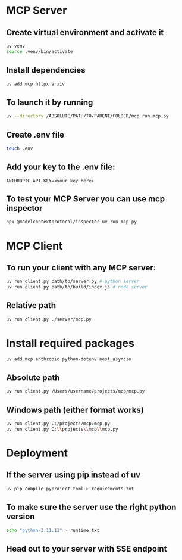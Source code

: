 # MCP Server
## Create virtual environment and activate it
```bash
uv venv
source .venv/bin/activate
```

## Install dependencies
```bash
uv add mcp httpx arxiv
```

## To launch it by running 
```bash
uv --directory /ABSOLUTE/PATH/TO/PARENT/FOLDER/mcp run mcp.py
```

## Create .env file
```bash
touch .env
```

## Add your key to the .env file:
```.env
ANTHROPIC_API_KEY=<your_key_here>
```

## To test your MCP Server you can use mcp inspector
```bash
npx @modelcontextprotocol/inspector uv run mcp.py
```

# MCP Client
## To run your client with any MCP server:
```bash
uv run client.py path/to/server.py # python server
uv run client.py path/to/build/index.js # node server
```

## Relative path
```bash
uv run client.py ./server/mcp.py
```

# Install required packages
```bash
uv add mcp anthropic python-dotenv nest_asyncio
```

## Absolute path
```bash
uv run client.py /Users/username/projects/mcp/mcp.py
```

## Windows path (either format works)
```bash
uv run client.py C:/projects/mcp/mcp.py
uv run client.py C:\\projects\\mcp\\mcp.py
```

# Deployment
## If the server using pip instead of uv
```bash
uv pip compile pyproject.toml > requirements.txt
``` 

## To make sure the server use the right python version
```bash
echo "python-3.11.11" > runtime.txt
```

## Head out to your server with SSE endpoint